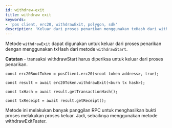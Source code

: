 ```yaml
---
id: withdraw-exit
title: withdraw exit
keywords:
- 'pos client, erc20, withdrawExit, polygon, sdk'
description: 'Keluar dari proses penarikan menggunakan txHash dari withdrawStart.'
---
```


Metode `withdrawExit` dapat digunakan untuk keluar dari proses penarikan dengan menggunakan txHash dari metode `withdrawStart`.

**Catatan** - transaksi withdrawStart harus diperiksa untuk keluar dari proses penarikan.

```
const erc20RootToken = posClient.erc20(<root token address>, true);

const result = await erc20Token.withdrawExit(<burn tx hash>);

const txHash = await result.getTransactionHash();

const txReceipt = await result.getReceipt();

```


Metode ini melakukan banyak panggilan RPC untuk menghasilkan bukti proses melakukan proses keluar. Jadi, sebaiknya menggunakan metode withdrawExitFaster.
>


